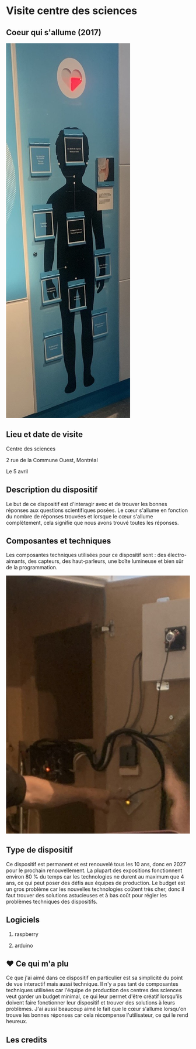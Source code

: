 # Visite centre des sciences
## **Coeur qui s'allume (2017)**
![photo](Coeur_qui_s'allume.jpeg)

## **Lieu et date de visite**
Centre des sciences 

2 rue de la Commune Ouest, Montréal

Le 5 avril

## **Description du dispositif**

Le but de ce dispositif est d'interagir avec et de trouver les bonnes réponses aux questions scientifiques posées. Le cœur s'allume en fonction du nombre de réponses trouvées et lorsque le cœur s'allume complètement, cela signifie que nous avons trouvé toutes les réponses.


## **Composantes et techniques**
Les composantes techniques utilisées pour ce dispositif sont : des électro-aimants, des capteurs, des haut-parleurs, une boîte lumineuse et bien sûr de la programmation.

![photo](composantes.jpeg)

## **Type de dispositif**

Ce dispositif est permanent et est renouvelé tous les 10 ans, donc en 2027 pour le prochain renouvellement. La plupart des expositions fonctionnent environ 80 % du temps car les technologies ne durent au maximum que 4 ans, ce qui peut poser des défis aux équipes de production. Le budget est un gros problème car les nouvelles technologies coûtent très cher, donc il faut trouver des solutions astucieuses et à bas coût pour régler les problèmes techniques des dispositifs.





## **Logiciels**
1. raspberry

2. arduino

 ## **❤️ Ce qui m'a plu**
Ce que j'ai aimé dans ce dispositif en particulier est sa simplicité du point de vue interactif mais aussi technique. Il n'y a pas tant de composantes techniques utilisées car l'équipe de production des centres des sciences veut garder un budget minimal, ce qui leur permet d'être créatif lorsqu'ils doivent faire fonctionner leur dispositif et trouver des solutions à leurs problèmes. J'ai aussi beaucoup aimé le fait que le cœur s'allume lorsqu'on trouve les bonnes réponses car cela récompense l'utilisateur, ce qui le rend heureux.

## **Les credits**


